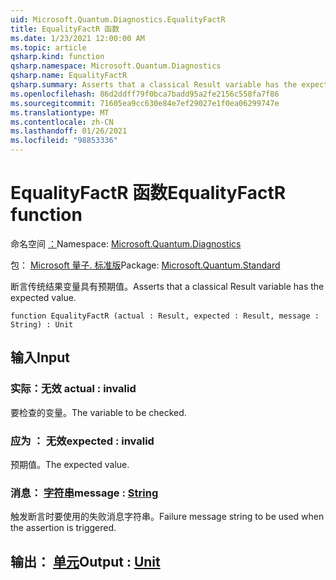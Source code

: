 ```yaml
---
uid: Microsoft.Quantum.Diagnostics.EqualityFactR
title: EqualityFactR 函数
ms.date: 1/23/2021 12:00:00 AM
ms.topic: article
qsharp.kind: function
qsharp.namespace: Microsoft.Quantum.Diagnostics
qsharp.name: EqualityFactR
qsharp.summary: Asserts that a classical Result variable has the expected value.
ms.openlocfilehash: 86d2ddff79f0bca7badd95a2fe2156c558fa7f86
ms.sourcegitcommit: 71605ea9cc630e84e7ef29027e1f0ea06299747e
ms.translationtype: MT
ms.contentlocale: zh-CN
ms.lasthandoff: 01/26/2021
ms.locfileid: "98853336"
---
```

# <a name="equalityfactr-function"></a><span data-ttu-id="d286b-102">EqualityFactR 函数</span><span class="sxs-lookup"><span data-stu-id="d286b-102">EqualityFactR function</span></span>

<span data-ttu-id="d286b-103">命名空间 [：](xref:Microsoft.Quantum.Diagnostics)</span><span class="sxs-lookup"><span data-stu-id="d286b-103">Namespace: [Microsoft.Quantum.Diagnostics](xref:Microsoft.Quantum.Diagnostics)</span></span>

<span data-ttu-id="d286b-104">包： [Microsoft 量子. 标准版](https://nuget.org/packages/Microsoft.Quantum.Standard)</span><span class="sxs-lookup"><span data-stu-id="d286b-104">Package: [Microsoft.Quantum.Standard](https://nuget.org/packages/Microsoft.Quantum.Standard)</span></span>


<span data-ttu-id="d286b-105">断言传统结果变量具有预期值。</span><span class="sxs-lookup"><span data-stu-id="d286b-105">Asserts that a classical Result variable has the expected value.</span></span>

```qsharp
function EqualityFactR (actual : Result, expected : Result, message : String) : Unit
```


## <a name="input"></a><span data-ttu-id="d286b-106">输入</span><span class="sxs-lookup"><span data-stu-id="d286b-106">Input</span></span>

### <a name="actual--__invalidresult__"></a><span data-ttu-id="d286b-107">实际：__无效 <Result>__</span><span class="sxs-lookup"><span data-stu-id="d286b-107">actual : __invalid<Result>__</span></span>

<span data-ttu-id="d286b-108">要检查的变量。</span><span class="sxs-lookup"><span data-stu-id="d286b-108">The variable to be checked.</span></span>


### <a name="expected--__invalidresult__"></a><span data-ttu-id="d286b-109">应为 __： <Result> 无效__</span><span class="sxs-lookup"><span data-stu-id="d286b-109">expected : __invalid<Result>__</span></span>

<span data-ttu-id="d286b-110">预期值。</span><span class="sxs-lookup"><span data-stu-id="d286b-110">The expected value.</span></span>


### <a name="message--string"></a><span data-ttu-id="d286b-111">消息： [字符串](xref:microsoft.quantum.lang-ref.string)</span><span class="sxs-lookup"><span data-stu-id="d286b-111">message : [String](xref:microsoft.quantum.lang-ref.string)</span></span>

<span data-ttu-id="d286b-112">触发断言时要使用的失败消息字符串。</span><span class="sxs-lookup"><span data-stu-id="d286b-112">Failure message string to be used when the assertion is triggered.</span></span>



## <a name="output--unit"></a><span data-ttu-id="d286b-113">输出： [单元](xref:microsoft.quantum.lang-ref.unit)</span><span class="sxs-lookup"><span data-stu-id="d286b-113">Output : [Unit](xref:microsoft.quantum.lang-ref.unit)</span></span>

